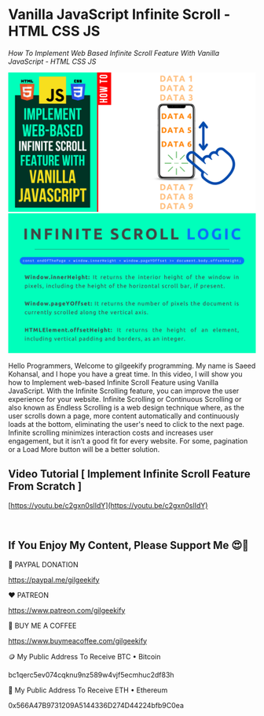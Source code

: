 # Vanilla JavaScript Infinite Scroll - HTML CSS JS

_How To Implement Web Based Infinite Scroll Feature With Vanilla JavaScript - HTML CSS JS_

![YouTube Thumbnail](https://raw.githubusercontent.com/saeedkohansal/Vanilla-JavaScript-Infinite-Scroll-HTML-CSS-JS/main/image/Vanilla-JavaScript-Infinite-Scroll-HTML-CSS-JS.png "YouTube Thumbnail")
![Vanilla JavaScript Infinite Scrolling Feature Logic](https://raw.githubusercontent.com/saeedkohansal/Vanilla-JavaScript-Infinite-Scroll-HTML-CSS-JS/main/image/Vanilla-JavaScript-Infinite-Scrolling-Feature-Logic.png "Vanilla JavaScript Infinite Scrolling Feature Logic")

Hello Programmers, Welcome to gilgeekify programming. My name is Saeed Kohansal, and I hope you have a great time. In this video, I will show you how to Implement web-based Infinite Scroll Feature using Vanilla JavaScript. With the Infinite Scrolling feature, you can improve the user experience for your website. Infinite Scrolling or Continuous Scrolling or also known as Endless Scrolling is a web design technique where, as the user scrolls down a page, more content automatically and continuously loads at the bottom, eliminating the user's need to click to the next page. Infinite scrolling minimizes interaction costs and increases user engagement, but it isn’t a good fit for every website. For some, pagination or a Load More button will be a better solution.

## Video Tutorial [ Implement Infinite Scroll Feature From Scratch ]
[https://youtu.be/c2gxn0slIdY](https://youtu.be/c2gxn0slIdY)

 

## If You Enjoy My Content, Please Support Me 😍🙏

💙 PAYPAL DONATION

https://paypal.me/gilgeekify

❤️ PATREON

https://www.patreon.com/gilgeekify

💛 BUY ME A COFFEE

https://www.buymeacoffee.com/gilgeekify

🪙 My Public Address To Receive BTC • Bitcoin

bc1qerc5ev074cqknu9nz589w4vjf5ecmhuc2df83h

🥈 My Public Address To Receive ETH • Ethereum

0x566A47B9731209A5144336D274D44224bfb9C0ea
